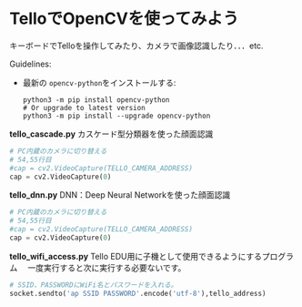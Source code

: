 # TelloでOpenCVを使ってみよう 

キーボードでTelloを操作してみたり、カメラで画像認識したり．．．etc. 

Guidelines: 

- 最新の `opencv-python`をインストールする: 
  ```shell
  python3 -m pip install opencv-python
  # Or upgrade to latest version
  python3 -m pip install --upgrade opencv-python

**tello_cascade.py** 
カスケード型分類器を使った顔面認識
```python
# PC内蔵のカメラに切り替える
# 54,55行目
#cap = cv2.VideoCapture(TELLO_CAMERA_ADDRESS)
cap = cv2.VideoCapture(0)
```

**tello_dnn.py** 
DNN：Deep Neural Networkを使った顔面認識
```python
# PC内蔵のカメラに切り替える
# 54,55行目
#cap = cv2.VideoCapture(TELLO_CAMERA_ADDRESS)
cap = cv2.VideoCapture(0)
```

**tello_wifi_access.py** 
Tello EDU用に子機として使用できるようにするプログラム　
一度実行すると次に実行する必要ないです。　
```python
# SSID、PASSWORDにWiFi名とパスワードを入れる。
socket.sendto('ap SSID PASSWORD'.encode('utf-8'),tello_address)
```